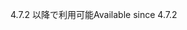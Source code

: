 <span data-ttu-id="78620-101">4.7.2 以降で利用可能</span><span class="sxs-lookup"><span data-stu-id="78620-101">Available since 4.7.2</span></span>